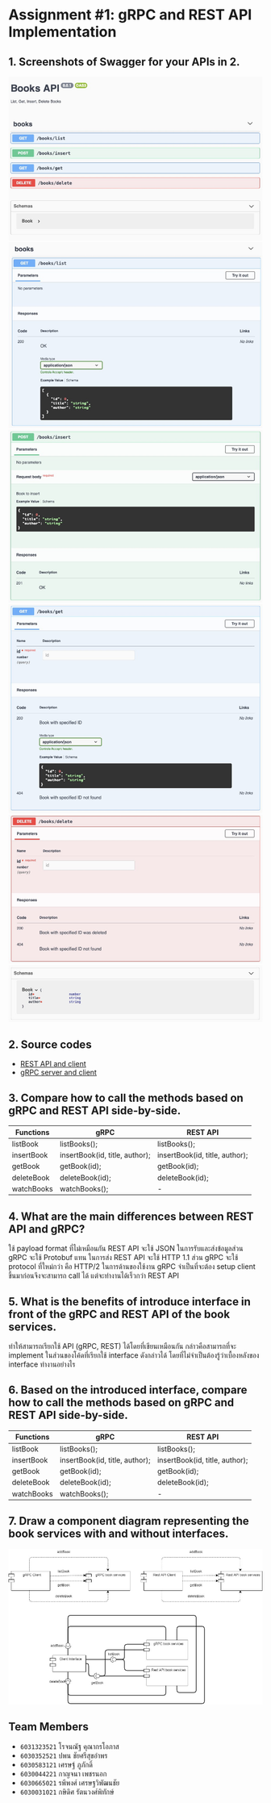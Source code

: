 # Assignment #1: gRPC and REST API Implementation

## 1. Screenshots of Swagger for your APIs in 2.
![](screenshot1.jpg?raw=true)
![](screenshot2.jpg?raw=true)
![](screenshot3.jpg?raw=true)
![](screenshot4.jpg?raw=true)
![](screenshot5.jpg?raw=true)
![](screenshot6.jpg?raw=true)

## 2. Source codes
- [REST API and client](https://github.com/2110521-2563-1-Software-Architecture/null-assignment-1/tree/master/rest-v2)
- [gRPC server and client](https://github.com/2110521-2563-1-Software-Architecture/null-assignment-1/tree/master/grpc)

## 3. Compare how to call the methods based on gRPC and REST API side-by-side.
| Functions  | gRPC                           | REST API                       |
| ---------- | ------------------------------ | ------------------------------ |
| listBook   | listBooks();                   | listBooks();                   |
| insertBook | insertBook(id, title, author); | insertBook(id, title, author); |
| getBook    | getBook(id);                   | getBook(id);                   |
| deleteBook | deleteBook(id);                | deleteBook(id);                |
| watchBooks | watchBooks();                  | -                              |

## 4. What are the main differences between REST API and gRPC?
ใช้ payload format ที่ไม่เหมือนกัน REST API จะใช้ JSON ในการรับและส่งข้อมูลส่วน gRPC จะใช้ Protobuf แทน ในการส่ง REST API จะใช้ HTTP 1.1 ส่วน gRPC จะใช้ protocol ที่ใหม่กว่า คือ HTTP/2 ในการด้านของใช้งาน gRPC จำเป็นที่จะต้อง setup client ขึ้นมาก่อนจึงจะสามารถ call ได้ แต่จะทำงานได้เร็วกว่า REST API

## 5. What is the benefits of introduce interface in front of the gRPC and REST API of the book services.
ทำให้สามารถเรียกใช้ API (gRPC, REST) ได้โดยที่เขียนเหมือนกัน กล่าวคือสามารถที่จะ implement ในส่วนของโค้ดที่เรียกใช้ interface ดังกล่าวได้ โดยที่ไม่จำเป็นต้องรู้ว่าเบื้องหลังของ interface ทำงานอย่างไร

## 6. Based on the introduced interface, compare how to call the methods based on gRPC and REST API side-by-side.
| Functions  | gRPC                           | REST API                       |
| ---------- | ------------------------------ | ------------------------------ |
| listBook   | listBooks();                   | listBooks();                   |
| insertBook | insertBook(id, title, author); | insertBook(id, title, author); |
| getBook    | getBook(id);                   | getBook(id);                   |
| deleteBook | deleteBook(id);                | deleteBook(id);                |
| watchBooks | watchBooks();                  | -                              |

## 7. Draw a component diagram representing the book services with and without interfaces.
![](componentDiagram.jpg?raw=true)
## Team Members
- `6031323521`	โรจนณัฐ	คุณากรโอภาส
- `6030352521`	ปพน	ชัยศรีสุขอำพร
- `6030583121`	เศรษฐ์	ภูภักดิ์
- `6030044221`	กาญจนา	เพชรนอก
- `6030665021`	รพีพงศ์	เศรษฐวิพัฒนชัย
- `6030031021`	กษิดิศ	รัตนวงศ์พิทักษ์


